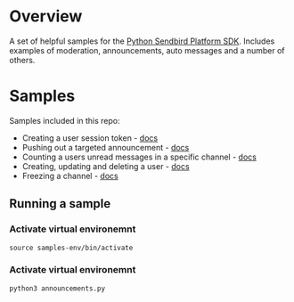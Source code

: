 # Overview
A set of helpful samples for the [Python Sendbird Platform SDK](https://github.com/sendbird/sendbird-platform-sdk-python).
Includes examples of moderation, announcements, auto messages and a number of others.

# Samples
Samples included in this repo:

 - Creating a user session token  - [docs](https://sendbird.com/docs/chat/v3/platform-api/user/managing-session-tokens/issue-a-session-token◊)
 - Pushing out a targeted announcement - [docs](https://sendbird.com/docs/chat/v3/platform-api/message/announcements/create-an-announcement) 
 - Counting a users unread messages in a specific channel - [docs](https://sendbird.com/docs/chat/v3/platform-api/message/read-receipts/get-number-of-unread-messages-per-member#2-response)
 - Creating, updating and deleting a user - [docs](https://sendbird.com/docs/chat/v3/platform-api/user/creating-users/create-a-user)
 - Freezing a channel - [docs](https://sendbird.com/docs/chat/v3/platform-api/moderation/freezing-a-channel/freeze-a-group-channel)

## Running a sample

### Activate virtual environemnt 
```source samples-env/bin/activate```

### Activate virtual environemnt 
```python3 announcements.py```